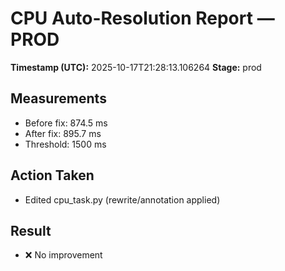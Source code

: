 # CPU Auto-Resolution Report — PROD

**Timestamp (UTC):** 2025-10-17T21:28:13.106264
**Stage:** prod

## Measurements
- Before fix: 874.5 ms
- After fix:  895.7 ms
- Threshold:  1500 ms

## Action Taken
- Edited cpu_task.py (rewrite/annotation applied)

## Result
- ❌ No improvement
